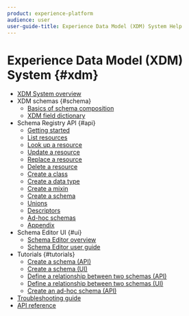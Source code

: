```yaml
---
product: experience-platform
audience: user
user-guide-title: Experience Data Model (XDM) System Help
---
```


# Experience Data Model (XDM) System {#xdm}

* [XDM System overview](home.md)
* XDM schemas {#schema}
  * [Basics of schema composition](schema/composition.md)
  * [XDM field dictionary](schema/field-dictionary.md)
* Schema Registry API {#api}
  * [Getting started](https://www.adobe.io/apis/experienceplatform/home/xdm/xdmservices.html#!api-specification/markdown/narrative/technical_overview/schema_registry/schema_registry_developer_guide.md)
  * [List resources](https://www.adobe.io/apis/experienceplatform/home/xdm/xdmservices.html#!api-specification/markdown/narrative/technical_overview/schema_registry/schema_registry_developer_guide.md)
  * [Look up a resource](https://www.adobe.io/apis/experienceplatform/home/xdm/xdmservices.html#!api-specification/markdown/narrative/technical_overview/schema_registry/schema_registry_developer_guide.md)
  * [Update a resource](https://www.adobe.io/apis/experienceplatform/home/xdm/xdmservices.html#!api-specification/markdown/narrative/technical_overview/schema_registry/schema_registry_developer_guide.md)
  * [Replace a resource](https://www.adobe.io/apis/experienceplatform/home/xdm/xdmservices.html#!api-specification/markdown/narrative/technical_overview/schema_registry/schema_registry_developer_guide.md)
  * [Delete a resource](https://www.adobe.io/apis/experienceplatform/home/xdm/xdmservices.html#!api-specification/markdown/narrative/technical_overview/schema_registry/schema_registry_developer_guide.md)
  * [Create a class](https://www.adobe.io/apis/experienceplatform/home/xdm/xdmservices.html#!api-specification/markdown/narrative/technical_overview/schema_registry/schema_registry_developer_guide.md)
  * [Create a data type](https://www.adobe.io/apis/experienceplatform/home/xdm/xdmservices.html#!api-specification/markdown/narrative/technical_overview/schema_registry/schema_registry_developer_guide.md)
  * [Create a mixin](https://www.adobe.io/apis/experienceplatform/home/xdm/xdmservices.html#!api-specification/markdown/narrative/technical_overview/schema_registry/schema_registry_developer_guide.md)
  * [Create a schema](https://www.adobe.io/apis/experienceplatform/home/xdm/xdmservices.html#!api-specification/markdown/narrative/technical_overview/schema_registry/schema_registry_developer_guide.md)
  * [Unions](https://www.adobe.io/apis/experienceplatform/home/xdm/xdmservices.html#!api-specification/markdown/narrative/technical_overview/schema_registry/schema_registry_developer_guide.md)
  * [Descriptors](https://www.adobe.io/apis/experienceplatform/home/xdm/xdmservices.html#!api-specification/markdown/narrative/technical_overview/schema_registry/schema_registry_developer_guide.md)
  * [Ad-hoc schemas](https://www.adobe.io/apis/experienceplatform/home/xdm/xdmservices.html#!api-specification/markdown/narrative/technical_overview/schema_registry/schema_registry_developer_guide.md)
  * [Appendix](https://www.adobe.io/apis/experienceplatform/home/xdm/xdmservices.html#!api-specification/markdown/narrative/technical_overview/schema_registry/schema_registry_developer_guide.md)
* Schema Editor UI {#ui}  
  * [Schema Editor overview](https://www.adobe.io/apis/experienceplatform/home/xdm/xdmservices.html#!api-specification/markdown/narrative/technical_overview/schema_registry/schema_registry_developer_guide.md)
  * [Schema Editor user guide](https://www.adobe.io/apis/experienceplatform/home/xdm/xdmservices.html#!api-specification/markdown/narrative/technical_overview/schema_registry/schema_registry_developer_guide.md)
* Tutorials {#tutorials}
  * [Create a schema (API)](https://www.adobe.io/apis/experienceplatform/home/xdm/xdmservices.html#!api-specification/markdown/narrative/tutorials/schema_registry_api_tutorial/schema_registry_api_tutorial.md)
  * [Create a schema (UI)](https://www.adobe.io/apis/experienceplatform/home/xdm/xdmservices.html#!api-specification/markdown/narrative/tutorials/schema_editor_tutorial/schema_editor_tutorial.md)
  * [Define a relationship between two schemas (API)](https://www.adobe.io/apis/experienceplatform/home/xdm/xdmservices.html#!api-specification/markdown/narrative/tutorials/schema_registry_api_tutorial/relationship_descriptor_tutorial.md)
  * [Define a relationship between two schemas (UI)](https://www.adobe.io/apis/experienceplatform/home/xdm/xdmservices.html#!api-specification/markdown/narrative/tutorials/schema_editor_tutorial/schema-relationship-ui-tutorial.md)
  * [Create an ad-hoc schema (API)](https://www.adobe.io/apis/experienceplatform/home/xdm/xdmservices.html#!api-specification/markdown/narrative/tutorials/schema_registry_api_tutorial/adhoc-schema-tutorial.md)
* [Troubleshooting guide](https://www.adobe.io/apis/experienceplatform/home/xdm/xdmservices.html#!api-specification/markdown/narrative/technical_overview/schema_registry/xdm_troubleshooting/xdm_system_faq_and_troubleshooting.md)
* [API reference](https://www.adobe.io/apis/experienceplatform/home/api-reference.html#!acpdr/swagger-specs/schema-registry.yaml)